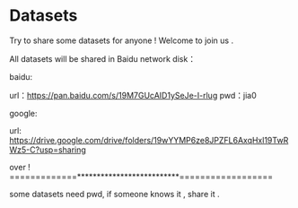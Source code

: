 # Datasets
Try to share some datasets for anyone !
Welcome to join us .

All datasets will be shared in Baidu network disk：

baidu:

url：https://pan.baidu.com/s/19M7GUcAID1ySeJe-I-rlug 
pwd：jia0 

google:

url: https://drive.google.com/drive/folders/19wYYMP6ze8JPZFL6AxqHxl19TwRWz5-C?usp=sharing

over !
=============**************************==================

some datasets need pwd, if someone knows it , share it .


